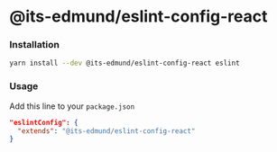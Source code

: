 # @its-edmund/eslint-config-react

### Installation

```bash
yarn install --dev @its-edmund/eslint-config-react eslint
```

### Usage

Add this line to your `package.json`

```json
"eslintConfig": {
  "extends": "@its-edmund/eslint-config-react"
}
```
